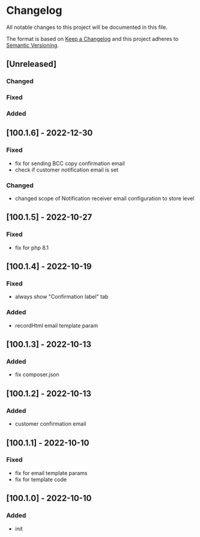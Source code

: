 # Changelog
All notable changes to this project will be documented in this file.

The format is based on [Keep a Changelog](http://keepachangelog.com/en/1.0.0/)
and this project adheres to [Semantic Versioning](http://semver.org/spec/v2.0.0.html).

## [Unreleased]
### Changed
### Fixed
### Added

## [100.1.6] - 2022-12-30
### Fixed
- fix for sending BCC copy confirmation email 
- check if customer notification email is set
### Changed
- changed scope of Notification receiver email configuration to store level

## [100.1.5] - 2022-10-27
### Fixed
- fix for php 8.1

## [100.1.4] - 2022-10-19
### Fixed
- always show "Confirmation label" tab
### Added
- recordHtml email template param

## [100.1.3] - 2022-10-13
### Added
- fix composer.json

## [100.1.2] - 2022-10-13
### Added
- customer confirmation email

## [100.1.1] - 2022-10-10
### Fixed
- fix for email template params
- fix for template code

## [100.1.0] - 2022-10-10
### Added
- init
